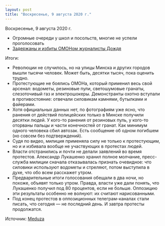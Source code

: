 ```yaml
---
layout: post
title: "Воскресенье, 9 августа 2020 г."
---
```


Воскресенье, 9 августа 2020 г.

- Огромные очереди у школ и посольств, многие не успели проголосовать
- [Задержаны и избиты ОМОНом журналисты Дождя](https://meduza.io/news/2020/08/09/v-minske-zaderzhali-dvuh-zhurnalistov-i-operatora-dozhdya)

Итоги:

- Революции не случилось, но на улицы Минска и других городов вышли тысячи человек. Может быть, десятки тысяч, пока оценить трудно. 
- Протестующие не боялись ОМОНа, который применил весь свой арсенал: водометы, резиновые пули, светошумовые гранаты, слезоточивый газ и электрошокеры. Демонстранты охотно вступали в противостояние: отвечали силовикам камнями, бутылками и файерами. 
- Хотя официальных данных нет, по фотографиям уже ясно, что ранения от действий полицейских только в Минске получили десятки людей. У кого-то ранения от резиновых пуль, у кого-то оторваны пальцы и части конечностей от гранат. Как минимум одного человека сбил автозак. Есть сообщение об одном погибшем (но совсем без подтверждений). 
- Судя по видео, милиция применяла силу не только к протестующим, но и и избивала вообще не участвующих в протестах людей.
- Власти отстранились и почти не делали заявлений во время протестов. Александр Лукашенко хранил полное молчание, пресс-служба милиции сначала отказывалась признать очевидное: что силовики используют водометы и стреляют, потом выступила в духе, что обо всем расскажет утром. 
- Предварительные итоги голосования обещали в два ночи, но похоже, объявят только утром. Правда, власти уже дали понять, что Лукашенко получил под 80 процентов, если не больше. Оппозицию эти результаты особенно не волнуют: их считают нарисованными.
- Под конец протестов в оппозиционных телеграм-каналах стали писать, что сегодня — не последний день. И завтра протесты продолжатся. 

Источник: [Meduza](http://mdza.io/hxNFawlzOBk)
